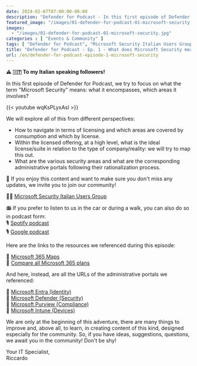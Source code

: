```yaml
---
date: 2024-02-07T07:00:00-00:00
description: "Defender for Podcast - In this first episode of Defender for Podcast, we try to focus on what the term Microsoft Security means: what it encompasses, which areas it involves?"
featured_image: "/images/01-defender-for-podcast-01-microsoft-security.jpg"
images:
  - "/images/01-defender-for-podcast-01-microsoft-security.jpg"
categories : [ "Events & Community" ]
tags: [ "Defender for Podcast", "Microsoft Security Italian Users Group", "Video", "Podcast"]
title: "Defender for Podcast - Ep. 1 - What does Microsoft Security mean?"
url: /en/defender-for-podcast-episode-1-microsoft-security
---
```

**⚠️ 🇮🇹 To my Italian speaking followers!**

In this first episode of Defender for Podcast, we try to focus on what the term "Microsoft Security" means: what it encompasses, which areas it involves?

{{< youtube wqKsPLyxAsI >}}

We will explore all of this from different perspectives:
- How to navigate in terms of licensing and which areas are covered by consumption and which by license.
- Within the licensed offering, at a high level, what is the ideal license/suite in relation to the type of company/reality: we will try to map this out.
- What are the various security areas and what are the corresponding administrative portals following their rationalization process.

🚨 If you enjoy this content and want to make sure you don't miss any updates, we invite you to join our community!

🥷🏻 [Microsoft Security Italian Users Group](https://www.linkedin.com/groups/9051256/)

📻 If you prefer to listen to us in the car or during a walk, you can also do so in podcast form:  
🎙️ [Spotify podcast](https://open.spotify.com/show/6DYut6ML56sjtLJB6YGI7i)  
🎙️ [Google podcast](https://podcasts.google.com/feed/aHR0cHM6Ly9hbmNob3IuZm0vcy83ZjFhMjQ3NC9wb2RjYXN0L3Jzcw?sa=X&ved=2ahUKEwjRsPbfnOP1AhW2yLsIHRYcDwkQ9sEGegQIARAC)

Here are the links to the resources we referenced during this episode:

📌 [Microsoft 365 Maps](https://m365maps.com)  
📌 [Compare all Microsoft 365 plans](https://www.microsoft.com/en-us/microsoft-365/business/compare-all-microsoft-365-business-products)

And here, instead, are all the URLs of the administrative portals we referenced:

📌 [Microsoft Entra (Identity)](https://entra.microsoft.com)  
📌 [Microsoft Defender (Security)](https://security.microsoft.com)  
📌 [Microsoft Purview (Compliance)](https://compliance.microsoft.com)  
📌 [Microsoft Intune (Devices)](https://intune.microsoft.com)

We are only at the beginning of this adventure, there are many things to improve and, above all, to learn, in creating content of this kind, designed especially for the community.
So, if you have ideas, suggestions, questions, we await you in the community! Don't be shy!

Your IT Specialist,  
Riccardo
